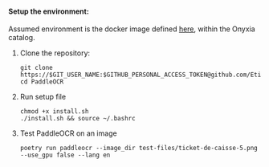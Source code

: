 #### Setup the environment:
Assumed environment is the docker image defined [here](https://github.com/InseeFrLab/images-datascience/tree/main/python-datascience), within the Onyxia catalog.
1. Clone the repository:
    ```
    git clone https://$GIT_USER_NAME:$GITHUB_PERSONAL_ACCESS_TOKEN@github.com/EtiMag/PaddleOCR.git
    cd PaddleOCR
    ```
    
2. Run setup file
    ```
    chmod +x install.sh
    ./install.sh && source ~/.bashrc
    ```

3. Test PaddleOCR on an image
    ```
    poetry run paddleocr --image_dir test-files/ticket-de-caisse-5.png --use_gpu false --lang en
    ```